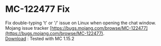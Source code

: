 # MC-122477 Fix
Fix double-typing 't' or '/' issue on Linux when opening the chat window.  
Mojang issue tracker [https://bugs.mojang.com/browse/MC-122477](https://bugs.mojang.com/browse/MC-122477).  
[Download](https://github.com/RecursiveG/Mc122477Fix/releases/tag/v1.0) : Tested with MC 1.15.2

